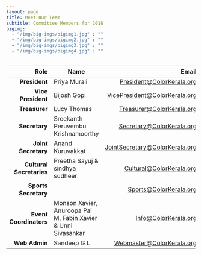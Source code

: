 ```yaml
---
layout: page
title: Meet Our Team
subtitle: Committee Members for 2018
bigimg:
  - "/img/big-imgs/bigimg1.jpg" : ""
  - "/img/big-imgs/bigimg2.jpg" : ""
  - "/img/big-imgs/bigimg3.jpg" : ""
  - "/img/big-imgs/bigimg4.jpg" : ""
---
```

|Role	                       |Name	                               |Email                         |
|---------------------------:|-------------------------------------|-----------------------------:|
|**President**	             |Priya Murali                         |President@ColorKerala.org     |
|**Vice President**	         |Bijosh Gopi                          |VicePresident@ColorKerala.org |
|**Treasurer**	             |Lucy Thomas                          |Treasurer@ColorKerala.org     | 
|**Secretary**	             |Sreekanth Peruvembu Krishnamoorthy   |Secretary@ColorKerala.org     |
|**Joint Secretary**         |Anand Kuruvakkat                     |JointSecretary@ColorKerala.org|
|**Cultural Secretaries**    |Preetha Sayuj & sindhya sudheer      |Cultural@ColorKerala.org      |
|**Sports Secretary**        |                                     |Sports@ColorKerala.org        |
|**Event Coordinators**	     |Monson Xavier, Anuroopa Pai M, Fabin Xavier & Unni Sivasankar |Info@ColorKerala.org|
|**Web Admin**	             |Sandeep G L                          |Webmaster@ColorKerala.org     |



